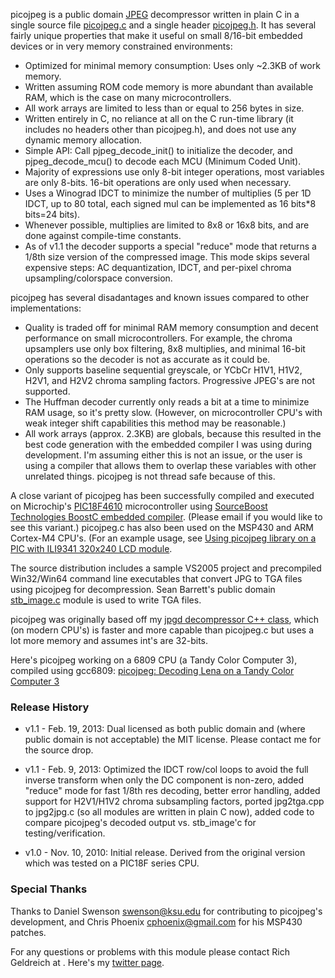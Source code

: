picojpeg is a public domain [JPEG](http://en.wikipedia.org/wiki/JPEG) decompressor written in plain C in a single source file [picojpeg.c](http://code.google.com/p/picojpeg/source/browse/trunk/picojpeg.c) and a single header [picojpeg.h](http://code.google.com/p/picojpeg/source/browse/trunk/picojpeg.h). It has several fairly unique properties that make it useful on small 8/16-bit embedded devices or in very memory constrained environments:

  * Optimized for minimal memory consumption: Uses only ~2.3KB of work memory.
  * Written assuming ROM code memory is more abundant than available RAM, which is the case on many microcontrollers.
  * All work arrays are limited to less than or equal to 256 bytes in size.
  * Written entirely in C, no reliance at all on the C run-time library (it includes no headers other than picojpeg.h), and does not use any dynamic memory allocation.
  * Simple API: Call pjpeg\_decode\_init() to initialize the decoder, and pjpeg\_decode\_mcu() to decode each MCU (Minimum Coded Unit).
  * Majority of expressions use only 8-bit integer operations, most variables are only 8-bits. 16-bit operations are only used when necessary.
  * Uses a Winograd IDCT to minimize the number of multiplies (5 per 1D IDCT, up to 80 total, each signed mul can be implemented as 16 bits\*8 bits=24 bits).
  * Whenever possible, multiplies are limited to 8x8 or 16x8 bits, and are done against compile-time constants.
  * As of v1.1 the decoder supports a special \"reduce\" mode that returns a 1/8th size version of the compressed image. This mode skips several expensive steps: AC dequantization, IDCT, and per-pixel chroma upsampling/colorspace conversion.

picojpeg has several disadantages and known issues compared to other implementations:

  * Quality is traded off for minimal RAM memory consumption and decent performance on small microcontrollers. For example, the chroma upsamplers use only box filtering, 8x8 multiplies, and minimal 16-bit operations so the decoder is not as accurate as it could be.
  * Only supports baseline sequential greyscale, or YCbCr H1V1, H1V2, H2V1, and H2V2 chroma sampling factors. Progressive JPEG's are not supported.
  * The Huffman decoder currently only reads a bit at a time to minimize RAM usage, so it's pretty slow. (However, on microcontroller CPU's with weak integer shift capabilities this method may be reasonable.)
  * All work arrays (approx. 2.3KB) are globals, because this resulted in the best code generation with the embedded compiler I was using during development. I'm assuming either this is not an issue, or the user is using a compiler that allows them to overlap these variables with other unrelated things. picojpeg is not thread safe because of this.

A close variant of picojpeg has been successfully compiled and executed on Microchip's [PIC18F4610](http://www.microchip.com/wwwproducts/Devices.aspx?dDocName=en010303) microcontroller using [SourceBoost Technologies BoostC embedded compiler](http://www.sourceboost.com/Products/BoostC/Overview.html). (Please email if you would like to see this variant.) picojpeg.c has also been used on the MSP430 and ARM Cortex-M4 CPU's. (For an example usage, see [Using picojpeg library on a PIC with ILI9341 320x240 LCD module](http://minhdanh2002.blogspot.com/2014/03/using-picojpeg-library-on-pic24-with.html).

The source distribution includes a sample VS2005 project and precompiled Win32/Win64 command line executables that convert JPG to TGA files using picojpeg for decompression. Sean Barrett's public domain [stb\_image.c](http://nothings.org/stb_image.c) module is used to write TGA files.

picojpeg was originally based off my [jpgd decompressor C++ class](http://code.google.com/p/jpgd/), which (on modern CPU's) is faster and more capable than picojpeg.c but uses a lot more memory and assumes int's are 32-bits.

Here's picojpeg working on a 6809 CPU (a Tandy Color Computer 3), compiled using gcc6809:
[picojpeg: Decoding Lena on a Tandy Color Computer 3](http://richg42.blogspot.com/2014/02/picojpeg-decoding-lena-on-tandy-color.html)

### Release History ###

  * v1.1 - Feb. 19, 2013: Dual licensed as both public domain and (where public domain is not acceptable) the MIT license. Please contact me for the source drop.
  * v1.1 - Feb. 9, 2013: Optimized the IDCT row/col loops to avoid the full inverse transform when only the DC component is non-zero, added \"reduce\" mode for fast 1/8th res decoding, better error handling, added support for H2V1/H1V2 chroma subsampling factors, ported jpg2tga.cpp to jpg2jpg.c (so all modules are written in plain C now), added code to compare picojpeg's decoded output vs. stb\_image'c for testing/verification.

  * v1.0 - Nov. 10, 2010: Initial release. Derived from the original version which was tested on a PIC18F series CPU.

### Special Thanks ###
Thanks to Daniel Swenson <swenson@ksu.edu> for contributing to picojpeg's development, and Chris Phoenix <cphoenix@gmail.com> for his MSP430 patches.

For any questions or problems with this module please contact Rich Geldreich at <richgel99 at gmail.com>. Here's my [twitter page](http://twitter.com/#!/richgel999).